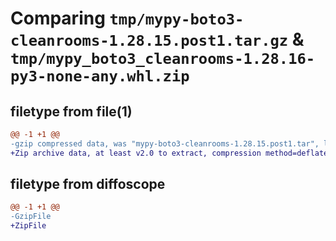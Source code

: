 # Comparing `tmp/mypy-boto3-cleanrooms-1.28.15.post1.tar.gz` & `tmp/mypy_boto3_cleanrooms-1.28.16-py3-none-any.whl.zip`

## filetype from file(1)

```diff
@@ -1 +1 @@
-gzip compressed data, was "mypy-boto3-cleanrooms-1.28.15.post1.tar", last modified: Sat Jul 29 10:02:41 2023, max compression
+Zip archive data, at least v2.0 to extract, compression method=deflate
```

## filetype from diffoscope

```diff
@@ -1 +1 @@
-GzipFile
+ZipFile
```


